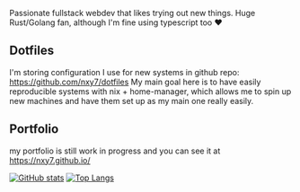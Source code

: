 Passionate fullstack webdev that likes trying out new things.
Huge Rust/Golang fan, although I'm fine using typescript too ❤️

## Dotfiles
I'm storing configuration I use for new systems in github repo: https://github.com/nxy7/dotfiles
My main goal here is to have easily reproducible systems with nix + home-manager, which allows me to
spin up new machines and have them set up as my main one really easily.

## Portfolio
my portfolio is still work in progress and you can see it at https://nxy7.github.io/

[![GitHub stats](https://github-readme-stats-98ofski3m-nxy7.vercel.app/api?username=nxy7)](https://github.com/nxy7)
[![Top Langs](https://github-readme-stats-98ofski3m-nxy7.vercel.app/api/top-langs/?username=nxy7)](https://github.com/nxy7)

